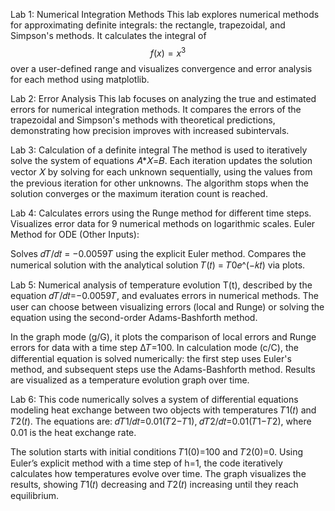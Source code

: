 Lab 1: Numerical Integration Methods
 This lab explores numerical methods for approximating definite integrals: the rectangle, trapezoidal, and Simpson's methods. It calculates the integral of $$f(x)=x^3$$ 
 over a user-defined range and visualizes convergence and error analysis for each method using matplotlib.

Lab 2: Error Analysis
 This lab focuses on analyzing the true and estimated errors for numerical integration methods. It compares the errors of the trapezoidal and Simpson's methods with theoretical predictions, demonstrating how precision improves with increased subintervals.

Lab 3: Calculation of a definite integral
 The method is used to iteratively solve the system of equations 𝐴*𝑋=𝐵. Each iteration updates the solution vector 𝑋 by solving for each unknown sequentially, using the values from the previous iteration for other unknowns. The algorithm stops when the solution 
 converges or the maximum iteration count is reached.
 
Lab 4: Calculates errors using the Runge method for different time steps.
Visualizes error data for 9 numerical methods on logarithmic scales.
Euler Method for ODE (Other Inputs):

Solves 𝑑𝑇/𝑑𝑡 = −0.0059𝑇 using the explicit Euler method.
Compares the numerical solution with the analytical solution 
𝑇(𝑡) = 𝑇0𝑒^(−𝑘𝑡) via plots.

Lab 5: Numerical analysis of temperature evolution T(t), described by the equation 
𝑑𝑇/𝑑𝑡=−0.0059𝑇, and evaluates errors in numerical methods. The user can choose between visualizing errors (local and Runge) or solving the equation using the second-order Adams-Bashforth method.

In the graph mode (g/G), it plots the comparison of local errors and Runge errors for data with a time step Δ𝑇=100. In calculation mode (c/C), the differential equation is solved numerically: the first step uses Euler's method, and subsequent steps use the Adams-Bashforth method. Results are visualized as a temperature evolution graph over time.

Lab 6: This code numerically solves a system of differential equations modeling heat exchange between two objects with temperatures 
𝑇1(𝑡) and 𝑇2(𝑡). The equations are: 𝑑𝑇1/𝑑𝑡=0.01(𝑇2−𝑇1), 𝑑𝑇2/𝑑𝑡=0.01(𝑇1−𝑇2),
where 0.01 is the heat exchange rate.

The solution starts with initial conditions 𝑇1(0)=100 and 𝑇2(0)=0. Using Euler’s explicit method with a time step of h=1, the code iteratively calculates how temperatures evolve over time. The graph visualizes the results, showing 𝑇1(𝑡) decreasing and 𝑇2(𝑡) increasing until they reach equilibrium.
